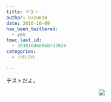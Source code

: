 ```yaml
---
title: テスト
author: kazu634
date: 2010-10-09
has_been_twittered:
  - yes
tmac_last_id:
  - 303816868068737024
categories:
  - つれづれ

---
```

<div class="pp_items">
<div class="pp_item" align="left">
<p>
      テストだよ。
</p>
</div>
  
<div class="pp_item" align="center">
<img src="http://static.pixelpipe.com/33b406e4-de1f-44df-8774-6dfa32e4ccc6_b.jpg" style="max-width: 100%;" />
</div>
</div>
